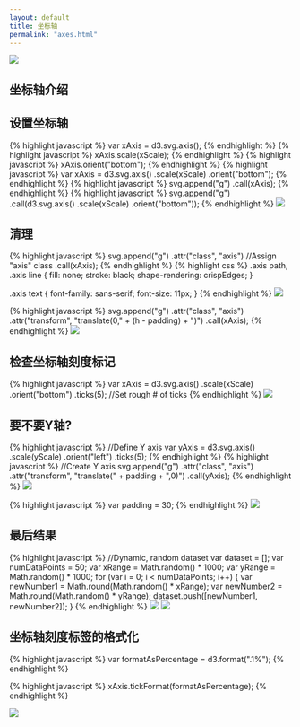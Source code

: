 ```yaml
---
layout: default
title: 坐标轴
permalink: "axes.html"
---
```


![](http://alignedleft.com/content/03-tutorials/01-d3/160-axes/1.png)
## 坐标轴介绍
## 设置坐标轴
{% highlight javascript %}
var xAxis = d3.svg.axis();
{% endhighlight %}
{% highlight javascript %}
xAxis.scale(xScale);
{% endhighlight %}
{% highlight javascript %}
xAxis.orient("bottom");
{% endhighlight %}
{% highlight javascript %}
var xAxis = d3.svg.axis()
                  .scale(xScale)
                  .orient("bottom");
{% endhighlight %}
{% highlight javascript %}
svg.append("g")
    .call(xAxis);
{% endhighlight %}
{% highlight javascript %}
svg.append("g")
    .call(d3.svg.axis()
                .scale(xScale)
                .orient("bottom"));
{% endhighlight %}
![](http://alignedleft.com/content/03-tutorials/01-d3/160-axes/2.png)
## 清理
{% highlight javascript %}
svg.append("g")
    .attr("class", "axis")  //Assign "axis" class
    .call(xAxis);
{% endhighlight %}
{% highlight css %}
.axis path,
.axis line {
    fill: none;
    stroke: black;
    shape-rendering: crispEdges;
}

.axis text {
    font-family: sans-serif;
    font-size: 11px;
}
{% endhighlight %}
![](http://alignedleft.com/content/03-tutorials/01-d3/160-axes/3.png)

{% highlight javascript %}
svg.append("g")
    .attr("class", "axis")
    .attr("transform", "translate(0," + (h - padding) + ")")
    .call(xAxis);
{% endhighlight %}
![](http://alignedleft.com/content/03-tutorials/01-d3/160-axes/4.png)

## 检查坐标轴刻度标记
{% highlight javascript %}
var xAxis = d3.svg.axis()
                  .scale(xScale)
                  .orient("bottom")
                  .ticks(5);  //Set rough # of ticks
{% endhighlight %}
![](http://alignedleft.com/content/03-tutorials/01-d3/160-axes/5.png)

## 要不要Y轴?
{% highlight javascript %}
//Define Y axis
var yAxis = d3.svg.axis()
                  .scale(yScale)
                  .orient("left")
                  .ticks(5);
{% endhighlight %}
{% highlight javascript %}
//Create Y axis
svg.append("g")
    .attr("class", "axis")
    .attr("transform", "translate(" + padding + ",0)")
    .call(yAxis);
{% endhighlight %}
![](http://alignedleft.com/content/03-tutorials/01-d3/160-axes/6.png)

{% highlight javascript %}
var padding = 30;
{% endhighlight %}
![](http://alignedleft.com/content/03-tutorials/01-d3/160-axes/7.png)

## 最后结果
{% highlight javascript %}
//Dynamic, random dataset
var dataset = [];
var numDataPoints = 50;
var xRange = Math.random() * 1000;
var yRange = Math.random() * 1000;
for (var i = 0; i < numDataPoints; i++) {
    var newNumber1 = Math.round(Math.random() * xRange);
    var newNumber2 = Math.round(Math.random() * yRange);
    dataset.push([newNumber1, newNumber2]);
}
{% endhighlight %}
![](http://alignedleft.com/content/03-tutorials/01-d3/160-axes/8.png)
![](http://alignedleft.com/content/03-tutorials/01-d3/160-axes/9.png)

## 坐标轴刻度标签的格式化

{% highlight javascript %}
var formatAsPercentage = d3.format(".1%");
{% endhighlight %}

{% highlight javascript %}
xAxis.tickFormat(formatAsPercentage);
{% endhighlight %}

![](http://alignedleft.com/content/03-tutorials/01-d3/160-axes/10.png)



